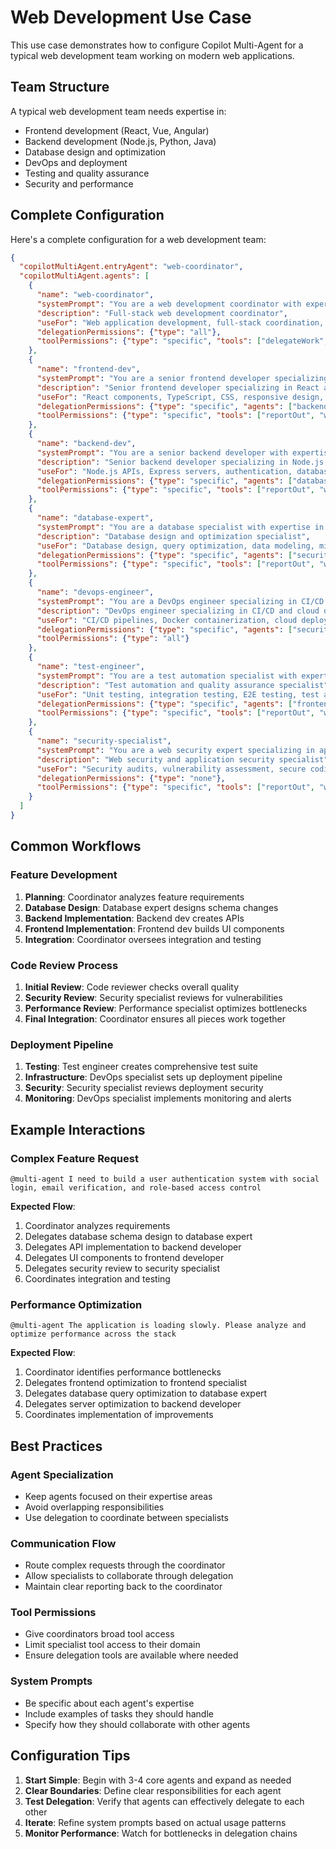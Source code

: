 # Web Development Use Case

This use case demonstrates how to configure Copilot Multi-Agent for a typical web development team working on modern web applications.

## Team Structure

A typical web development team needs expertise in:
- Frontend development (React, Vue, Angular)
- Backend development (Node.js, Python, Java)
- Database design and optimization
- DevOps and deployment
- Testing and quality assurance
- Security and performance

## Complete Configuration

Here's a complete configuration for a web development team:

```json
{
  "copilotMultiAgent.entryAgent": "web-coordinator",
  "copilotMultiAgent.agents": [
    {
      "name": "web-coordinator",
      "systemPrompt": "You are a web development coordinator with expertise across the full stack. You manage specialists in frontend, backend, database, DevOps, testing, and security. Analyze requests and delegate to the most appropriate specialist or handle simple tasks directly. For complex features, coordinate between multiple specialists to ensure cohesive implementation.",
      "description": "Full-stack web development coordinator",
      "useFor": "Web application development, full-stack coordination, feature planning",
      "delegationPermissions": {"type": "all"},
      "toolPermissions": {"type": "specific", "tools": ["delegateWork", "reportOut", "workspace"]}
    },
    {
      "name": "frontend-dev",
      "systemPrompt": "You are a senior frontend developer specializing in React, TypeScript, and modern CSS. Focus on component architecture, state management, responsive design, and user experience. Create maintainable, accessible, and performant user interfaces. You can collaborate with the backend developer for API integration.",
      "description": "Senior frontend developer specializing in React and TypeScript",
      "useFor": "React components, TypeScript, CSS, responsive design, user interfaces",
      "delegationPermissions": {"type": "specific", "agents": ["backend-dev", "test-engineer"]},
      "toolPermissions": {"type": "specific", "tools": ["reportOut", "workspace", "delegateWork"]}
    },
    {
      "name": "backend-dev", 
      "systemPrompt": "You are a senior backend developer with expertise in Node.js, Express, REST APIs, and database integration. Focus on scalable server architecture, API design, authentication, and data management. You can collaborate with the database expert for complex queries and data modeling.",
      "description": "Senior backend developer specializing in Node.js and APIs",
      "useFor": "Node.js APIs, Express servers, authentication, database integration",
      "delegationPermissions": {"type": "specific", "agents": ["database-expert", "security-specialist"]},
      "toolPermissions": {"type": "specific", "tools": ["reportOut", "workspace", "delegateWork"]}
    },
    {
      "name": "database-expert",
      "systemPrompt": "You are a database specialist with expertise in PostgreSQL, MongoDB, and database optimization. Design efficient schemas, write optimized queries, handle data migrations, and ensure data integrity. Focus on performance optimization and scalable data architecture.",
      "description": "Database design and optimization specialist",
      "useFor": "Database design, query optimization, data modeling, migrations",
      "delegationPermissions": {"type": "specific", "agents": ["security-specialist"]},
      "toolPermissions": {"type": "specific", "tools": ["reportOut", "workspace", "delegateWork"]}
    },
    {
      "name": "devops-engineer",
      "systemPrompt": "You are a DevOps engineer specializing in CI/CD pipelines, containerization with Docker, cloud deployment (AWS, GCP, Azure), and infrastructure automation. Focus on scalable, secure, and reliable deployment processes for web applications.",
      "description": "DevOps engineer specializing in CI/CD and cloud deployment",
      "useFor": "CI/CD pipelines, Docker containerization, cloud deployment, infrastructure automation",
      "delegationPermissions": {"type": "specific", "agents": ["security-specialist"]},
      "toolPermissions": {"type": "all"}
    },
    {
      "name": "test-engineer",
      "systemPrompt": "You are a test automation specialist with expertise in frontend testing (Jest, React Testing Library, Cypress) and backend testing (unit tests, integration tests, API testing). Create comprehensive test suites that ensure quality and catch regressions.",
      "description": "Test automation and quality assurance specialist",
      "useFor": "Unit testing, integration testing, E2E testing, test automation",
      "delegationPermissions": {"type": "specific", "agents": ["frontend-dev", "backend-dev"]},
      "toolPermissions": {"type": "specific", "tools": ["reportOut", "workspace", "delegateWork"]}
    },
    {
      "name": "security-specialist",
      "systemPrompt": "You are a web security expert specializing in application security, API security, authentication, authorization, and secure coding practices. Focus on identifying vulnerabilities, implementing security measures, and ensuring compliance with security standards for web applications.",
      "description": "Web security and application security specialist",
      "useFor": "Security audits, vulnerability assessment, secure coding, authentication systems",
      "delegationPermissions": {"type": "none"},
      "toolPermissions": {"type": "specific", "tools": ["reportOut", "workspace"]}
    }
  ]
}
```

## Common Workflows

### Feature Development
1. **Planning**: Coordinator analyzes feature requirements
2. **Database Design**: Database expert designs schema changes
3. **Backend Implementation**: Backend dev creates APIs
4. **Frontend Implementation**: Frontend dev builds UI components
5. **Integration**: Coordinator oversees integration and testing

### Code Review Process
1. **Initial Review**: Code reviewer checks overall quality
2. **Security Review**: Security specialist reviews for vulnerabilities
3. **Performance Review**: Performance specialist optimizes bottlenecks
4. **Final Integration**: Coordinator ensures all pieces work together

### Deployment Pipeline
1. **Testing**: Test engineer creates comprehensive test suite
2. **Infrastructure**: DevOps specialist sets up deployment pipeline
3. **Security**: Security specialist reviews deployment security
4. **Monitoring**: DevOps specialist implements monitoring and alerts

## Example Interactions

### Complex Feature Request
```
@multi-agent I need to build a user authentication system with social login, email verification, and role-based access control
```

**Expected Flow**:
1. Coordinator analyzes requirements
2. Delegates database schema design to database expert
3. Delegates API implementation to backend developer
4. Delegates UI components to frontend developer
5. Delegates security review to security specialist
6. Coordinates integration and testing

### Performance Optimization
```
@multi-agent The application is loading slowly. Please analyze and optimize performance across the stack
```

**Expected Flow**:
1. Coordinator identifies performance bottlenecks
2. Delegates frontend optimization to frontend specialist
3. Delegates database query optimization to database expert
4. Delegates server optimization to backend developer
5. Coordinates implementation of improvements

## Best Practices

### Agent Specialization
- Keep agents focused on their expertise areas
- Avoid overlapping responsibilities
- Use delegation to coordinate between specialists

### Communication Flow
- Route complex requests through the coordinator
- Allow specialists to collaborate through delegation
- Maintain clear reporting back to the coordinator

### Tool Permissions
- Give coordinators broad tool access
- Limit specialist tool access to their domain
- Ensure delegation tools are available where needed

### System Prompts
- Be specific about each agent's expertise
- Include examples of tasks they should handle
- Specify how they should collaborate with other agents

## Configuration Tips

1. **Start Simple**: Begin with 3-4 core agents and expand as needed
2. **Clear Boundaries**: Define clear responsibilities for each agent
3. **Test Delegation**: Verify that agents can effectively delegate to each other
4. **Iterate**: Refine system prompts based on actual usage patterns
5. **Monitor Performance**: Watch for bottlenecks in delegation chains